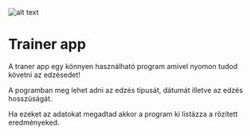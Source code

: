 ![alt text](http://https://www.hussle.com/blog/wp-content/uploads/2020/12/Gym-structure-1080x675.png)
<h1>Trainer app</h1>
<p>A traner app egy könnyen használható program amivel nyomon tudod követni az edzésedet!</p>
<p>A pogramban meg lehet adni az edzés típusát, dátumát illetve az edzés hosszúságát.</p>
<p>Ha ezeket az adatokat megadtad akkor a program ki listázza a rözített eredményeked.</p>
